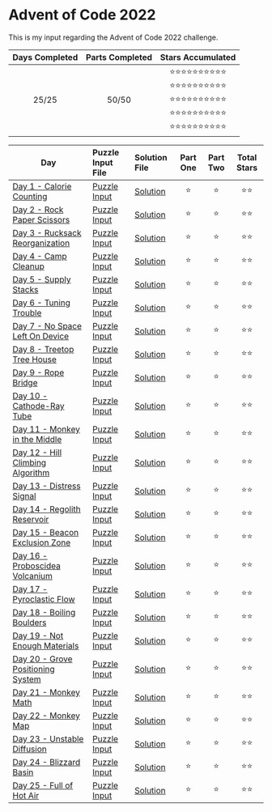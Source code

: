 # Advent of Code 2022
This is my input regarding the Advent of Code 2022 challenge.

| Days Completed | Parts Completed | Stars Accumulated |
| :------------: | :-------------: | :---------------: |
| 25/25          | 50/50           | :star::star::star::star::star::star::star::star::star::star:<br>:star::star::star::star::star::star::star::star::star::star:<br>:star::star::star::star::star::star::star::star::star::star:<br>:star::star::star::star::star::star::star::star::star::star:<br>:star::star::star::star::star::star::star::star::star::star: |

| Day                                        | Puzzle Input File         | Solution File           | Part One | Part Two | Total Stars   |
| ----------------------------------------   | :------------------------ | :---------------------- | :------: | :------: | :-----------: |
| [Day 1 - Calorie Counting][DAY_1]          | [Puzzle Input][PUZZLE_1]  | [Solution][SOLUTION_1]  | :star:   | :star:   | :star::star:  |
| [Day 2 - Rock Paper Scissors][DAY_2]       | [Puzzle Input][PUZZLE_2]  | [Solution][SOLUTION_2]  | :star:   | :star:   | :star::star:  |
| [Day 3 - Rucksack Reorganization][DAY_3]   | [Puzzle Input][PUZZLE_3]  | [Solution][SOLUTION_3]  | :star:   | :star:   | :star::star:  |
| [Day 4 - Camp Cleanup][DAY_4]              | [Puzzle Input][PUZZLE_4]  | [Solution][SOLUTION_4]  | :star:   | :star:   | :star::star:  |
| [Day 5 - Supply Stacks][DAY_5]             | [Puzzle Input][PUZZLE_5]  | [Solution][SOLUTION_5]  | :star:   | :star:   | :star::star:  |
| [Day 6 - Tuning Trouble][DAY_6]            | [Puzzle Input][PUZZLE_6]  | [Solution][SOLUTION_6]  | :star:   | :star:   | :star::star:  |
| [Day 7 - No Space Left On Device][DAY_7]   | [Puzzle Input][PUZZLE_7]  | [Solution][SOLUTION_7]  | :star:   | :star:   | :star::star:  |
| [Day 8 - Treetop Tree House][DAY_8]        | [Puzzle Input][PUZZLE_8]  | [Solution][SOLUTION_8]  | :star:   | :star:   | :star::star:  |
| [Day 9 - Rope Bridge][DAY_9]               | [Puzzle Input][PUZZLE_9]  | [Solution][SOLUTION_9]  | :star:   | :star:   | :star::star:  |
| [Day 10 - Cathode-Ray Tube][DAY_10]        | [Puzzle Input][PUZZLE_10] | [Solution][SOLUTION_10] | :star:   | :star:   | :star::star:  |
| [Day 11 - Monkey in the Middle][DAY_11]    | [Puzzle Input][PUZZLE_11] | [Solution][SOLUTION_11] | :star:   | :star:   | :star::star:  |
| [Day 12 - Hill Climbing Algorithm][DAY_12] | [Puzzle Input][PUZZLE_12] | [Solution][SOLUTION_12] | :star:   | :star:   | :star::star:  |
| [Day 13 - Distress Signal][DAY_13]         | [Puzzle Input][PUZZLE_13] | [Solution][SOLUTION_13] | :star:   | :star:   | :star::star:  |
| [Day 14 - Regolith Reservoir][DAY_14]      | [Puzzle Input][PUZZLE_14] | [Solution][SOLUTION_14] | :star:   | :star:   | :star::star:  |
| [Day 15 - Beacon Exclusion Zone][DAY_15]   | [Puzzle Input][PUZZLE_15] | [Solution][SOLUTION_15] | :star:   | :star:   | :star::star:  |
| [Day 16 - Proboscidea Volcanium][DAY_16]   | [Puzzle Input][PUZZLE_16] | [Solution][SOLUTION_16] | :star:   | :star:   | :star::star:  |
| [Day 17 - Pyroclastic Flow][DAY_17]        | [Puzzle Input][PUZZLE_17] | [Solution][SOLUTION_17] | :star:   | :star:   | :star::star:  |
| [Day 18 - Boiling Boulders][DAY_18]        | [Puzzle Input][PUZZLE_18] | [Solution][SOLUTION_18] | :star:   | :star:   | :star::star:  |
| [Day 19 - Not Enough Materials][DAY_19]    | [Puzzle Input][PUZZLE_19] | [Solution][SOLUTION_19] | :star:   | :star:   | :star::star:  |
| [Day 20 - Grove Positioning System][DAY_20]| [Puzzle Input][PUZZLE_20] | [Solution][SOLUTION_20] | :star:   | :star:   | :star::star:  |
| [Day 21 - Monkey Math][DAY_21]             | [Puzzle Input][PUZZLE_21] | [Solution][SOLUTION_21] | :star:   | :star:   | :star::star:  |
| [Day 22 - Monkey Map][DAY_22]              | [Puzzle Input][PUZZLE_22] | [Solution][SOLUTION_22] | :star:   | :star:   | :star::star:  |
| [Day 23 - Unstable Diffusion][DAY_23]      | [Puzzle Input][PUZZLE_23] | [Solution][SOLUTION_23] | :star:   | :star:   | :star::star:  |
| [Day 24 - Blizzard Basin][DAY_24]          | [Puzzle Input][PUZZLE_24] | [Solution][SOLUTION_24] | :star:   | :star:   | :star::star:  |
| [Day 25 - Full of Hot Air][DAY_25]         | [Puzzle Input][PUZZLE_25] | [Solution][SOLUTION_25] | :star:   | :star:   | :star::star:  |

<!-- Link to the days in Advent of Code -->
[DAY_1]:  https://adventofcode.com/2022/day/1
[DAY_2]:  https://adventofcode.com/2022/day/2
[DAY_3]:  https://adventofcode.com/2022/day/3
[DAY_4]:  https://adventofcode.com/2022/day/4
[DAY_5]:  https://adventofcode.com/2022/day/5
[DAY_6]:  https://adventofcode.com/2022/day/6
[DAY_7]:  https://adventofcode.com/2022/day/7
[DAY_8]:  https://adventofcode.com/2022/day/8
[DAY_9]:  https://adventofcode.com/2022/day/9
[DAY_10]: https://adventofcode.com/2022/day/10
[DAY_11]: https://adventofcode.com/2022/day/11
[DAY_12]: https://adventofcode.com/2022/day/12
[DAY_13]: https://adventofcode.com/2022/day/13
[DAY_14]: https://adventofcode.com/2022/day/14
[DAY_15]: https://adventofcode.com/2022/day/15
[DAY_16]: https://adventofcode.com/2022/day/16
[DAY_17]: https://adventofcode.com/2022/day/17
[DAY_18]: https://adventofcode.com/2022/day/18
[DAY_19]: https://adventofcode.com/2022/day/19
[DAY_20]: https://adventofcode.com/2022/day/20
[DAY_21]: https://adventofcode.com/2022/day/21
[DAY_22]: https://adventofcode.com/2022/day/22
[DAY_23]: https://adventofcode.com/2022/day/23
[DAY_24]: https://adventofcode.com/2022/day/24
[DAY_25]: https://adventofcode.com/2022/day/25

<!-- Link to the local Solution File -->
[SOLUTION_1]:  Day%201/solution.py
[SOLUTION_2]:  Day%202/solution.py
[SOLUTION_3]:  Day%203/solution.py
[SOLUTION_4]:  Day%204/solution.py
[SOLUTION_5]:  Day%205/solution.py
[SOLUTION_6]:  Day%206/solution.py
[SOLUTION_7]:  Day%207/solution.py
[SOLUTION_8]:  Day%208/solution.py
[SOLUTION_9]:  Day%209/solution.py
[SOLUTION_10]: Day%2010/solution.py
[SOLUTION_11]: Day%2011/solution.py
[SOLUTION_12]: Day%2012/solution.py
[SOLUTION_13]: Day%2013/solution.py
[SOLUTION_14]: Day%2014/solution.py
[SOLUTION_15]: Day%2015/solution.py
[SOLUTION_16]: Day%2016/solution.py
[SOLUTION_17]: Day%2017/solution.py
[SOLUTION_18]: Day%2018/solution.py
[SOLUTION_19]: Day%2019/solution.py
[SOLUTION_20]: Day%2020/solution.py
[SOLUTION_21]: Day%2021/solution.py
[SOLUTION_22]: Day%2022/solution.py
[SOLUTION_23]: Day%2023/solution.py
[SOLUTION_24]: Day%2024/solution.py
[SOLUTION_25]: Day%2025/solution.py

<!-- Link to the local Puzzle Input File -->
[PUZZLE_1]:  https://adventofcode.com/2022/day/1/input
[PUZZLE_2]:  https://adventofcode.com/2022/day/2/input
[PUZZLE_3]:  https://adventofcode.com/2022/day/3/input
[PUZZLE_4]:  https://adventofcode.com/2022/day/4/input
[PUZZLE_5]:  https://adventofcode.com/2022/day/5/input
[PUZZLE_6]:  https://adventofcode.com/2022/day/6/input
[PUZZLE_7]:  https://adventofcode.com/2022/day/7/input
[PUZZLE_8]:  https://adventofcode.com/2022/day/8/input
[PUZZLE_9]:  https://adventofcode.com/2022/day/9/input
[PUZZLE_10]: https://adventofcode.com/2022/day/10/input
[PUZZLE_11]: https://adventofcode.com/2022/day/11/input
[PUZZLE_12]: https://adventofcode.com/2022/day/12/input
[PUZZLE_13]: https://adventofcode.com/2022/day/13/input
[PUZZLE_14]: https://adventofcode.com/2022/day/14/input
[PUZZLE_15]: https://adventofcode.com/2022/day/15/input
[PUZZLE_16]: https://adventofcode.com/2022/day/16/input
[PUZZLE_17]: https://adventofcode.com/2022/day/17/input
[PUZZLE_18]: https://adventofcode.com/2022/day/18/input
[PUZZLE_19]: https://adventofcode.com/2022/day/19/input
[PUZZLE_20]: https://adventofcode.com/2022/day/20/input
[PUZZLE_21]: https://adventofcode.com/2022/day/21/input
[PUZZLE_22]: https://adventofcode.com/2022/day/22/input
[PUZZLE_23]: https://adventofcode.com/2022/day/23/input
[PUZZLE_24]: https://adventofcode.com/2022/day/24/input
[PUZZLE_25]: https://adventofcode.com/2022/day/25/input
